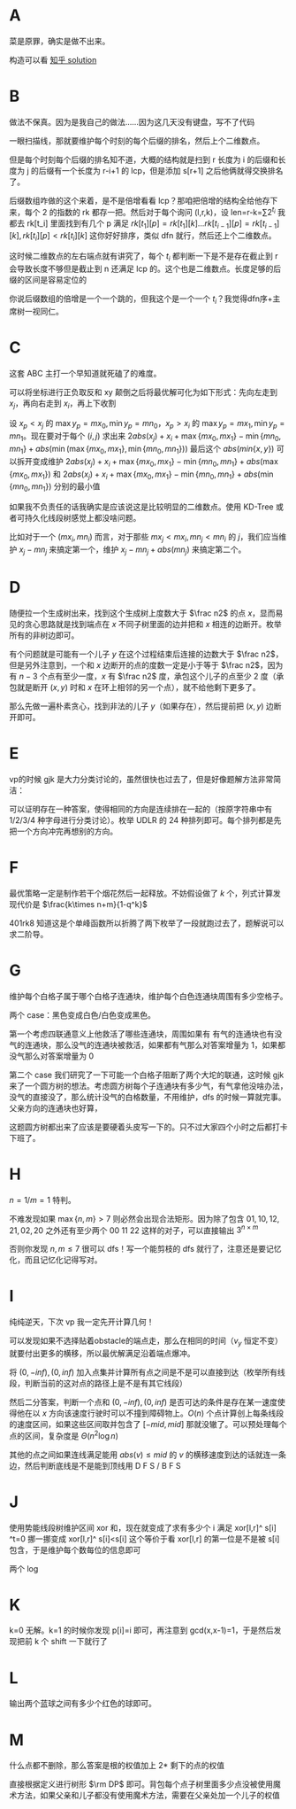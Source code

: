 # A

菜是原罪，确实是做不出来。

构造可以看 [知乎 solution](https://pic2.zhimg.com/80/v2-9b9529fbabc43595cae452f2b903040d_720w.webp)

# B

做法不保真。因为是我自己的做法……因为这几天没有键盘，写不了代码

一眼扫描线，那就要维护每个时刻的每个后缀的排名，然后上个二维数点。

但是每个时刻每个后缀的排名知不道，大概的结构就是扫到 r 长度为 i 的后缀和长度为 j 的后缀有一个长度为 r-i+1 的 lcp，但是添加 s[r+1] 之后他俩就得交换排名了。

后缀数组咋做的这个来着，是不是倍增看看 lcp？那咱把倍增的结构全给他存下来，每个 $2$ 的指数的 rk 都存一把。然后对于每个询问 (l,r,k)，设 len=r-k=$\sum 2^{t_i}$ 我都去 rk[t_i] 里面找到有几个 p 满足 $rk[t_1][p]=rk[t_1][k]\dots rk[t_{i-1}][p]=rk[t_{i-1}][k],rk[t_i][p]<rk[t_i][k]$ 这你好好排序，类似 dfn 就行，然后还上个二维数点。

这时候二维数点的左右端点就有讲究了，每个 $t_i$ 都判断一下是不是存在截止到 r 会导致长度不够但是截止到 n 还满足 lcp 的。这个也是二维数点。长度足够的后缀的区间是容易定位的

你说后缀数组的倍增是一个一个跳的，但我这个是一个一个  $t_i$？我觉得dfn序+主席树一视同仁。

# C

这套 ABC 主打一个早知道就死磕了的难度。

可以将坐标进行正负取反和 xy 颠倒之后将最优解可化为如下形式：先向左走到 $x_j$，再向右走到 $x_i$，再上下收割

设 $x_p<x_j$ 的 $\max y_p=mx_0,\min y_p=mn_0$，$x_p>x_i$ 的 $\max y_p=mx_1,\min y_p=mn_1$。现在要对于每个 $(i,j)$ 求出来 $2abs(x_j)+x_i+\max\{mx_0,mx_1\}-\min\{mn_0,mn_1\}+abs(\min(\max\{mx_0,mx_1\},\min\{mn_0,mn_1\}))$ 最后这个 $abs(min\{x,y\})$ 可以拆开变成维护 $2abs(x_j)+x_i+\max\{mx_0,mx_1\}-\min\{mn_0,mn_1\}+abs(\max\{mx_0,mx_1\})$ 和 $2abs(x_j)+x_i+\max\{mx_0,mx_1\}-\min\{mn_0,mn_1\}+abs(\min\{mn_0,mn_1\})$ 分别的最小值

如果我不负责任的话我确实是应该说这是比较明显的二维数点。使用 KD-Tree 或者可持久化线段树感觉上都没啥问题。

比如对于一个 $(mx_i,mn_i)$ 而言，对于那些 $mx_j<mx_i,mn_j<mn_i$ 的 $j$，我们应当维护 $x_j-mn_j$ 来搞定第一个，维护 $x_j-mn_j+abs(mn_j)$ 来搞定第二个。

# D

随便拉一个生成树出来，找到这个生成树上度数大于 $\frac n2$ 的点 $x$，显而易见的贪心思路就是找到端点在 $x$ 不同子树里面的边并把和 $x$ 相连的边断开。枚举所有的非树边即可。

有个问题就是可能有一个儿子 $y$ 在这个过程结束后连接的边数大于 $\frac n2$，但是另外注意到，一个和 $x$ 边断开的点的度数一定是小于等于 $\frac n2$，因为有 $n-3$ 个点有至少一度，$x$ 有 $\frac n2$ 度，承包这个儿子的点至少 $2$ 度（承包就是断开 $(x,y)$ 时和 $x$ 在环上相邻的另一个点），就不给他剩下更多了。

那么先做一遍朴素贪心，找到非法的儿子 $y$（如果存在），然后提前把 $(x,y)$ 边断开即可。

# E

vp的时候 gjk 是大力分类讨论的，虽然很快也过去了，但是好像题解方法非常简洁：

可以证明存在一种答案，使得相同的方向是连续排在一起的（按原字符串中有 1/2/3/4 种字母进行分类讨论）。枚举 UDLR 的 24 种排列即可。每个排列都是先把一个方向冲完再想别的方向。

# F

最优策略一定是制作若干个烟花然后一起释放。不妨假设做了 $k$ 个，列式计算发现代价是 $\frac{k\times n+m}{1-q^k}$

401rk8 知道这是个单峰函数所以折腾了两下枚举了一段就跑过去了，题解说可以求二阶导。

# G

维护每个白格子属于哪个白格子连通块，维护每个白色连通块周围有多少空格子。

两个 case：黑色变成白色/白色变成黑色。

第一个考虑四联通意义上他救活了哪些连通块，周围如果有 有气的连通块也有没气的连通块，那么没气的连通块被救活，如果都有气那么对答案增量为 1，如果都没气那么对答案增量为 0

第二个 case 我们研究了一下可能一个白格子阻断了两个大坨的联通，这时候 gjk 来了一个圆方树的想法。考虑圆方树每个子连通块有多少气，有气拿他没啥办法，没气的直接没了，那么统计没气的白格数量，不用维护，dfs 的时候一算就完事。父亲方向的连通块也好算，

这题圆方树都出来了应该是要硬着头皮写一下的。只不过大家四个小时之后都打卡下班了。

# H

$n=1/m=1$ 特判。

不难发现如果 $\max \{n,m\}>7$ 则必然会出现合法矩形。因为除了包含 $01,10,12,21,02,20$ 之外还有至少两个 $00\ 11\ 22$ 这样的对子，可以直接输出 $3^{n\times m}$

否则你发现 $n,m\le 7$ 很可以 dfs！写一个能剪枝的 dfs 就行了，注意还是要记忆化，而且记忆化记得写对。

# I

纯纯逆天，下次 vp 我一定先开计算几何！

可以发现如果不选择贴着obstacle的端点走，那么在相同的时间（$v_y$ 恒定不变）就要付出更多的横移，所以最优解满足沿着端点爆冲。

将 $(0,-inf),(0,inf)$ 加入点集并计算所有点之间是不是可以直接到达（枚举所有线段，判断当前的这对点的路径上是不是有其它线段）

然后二分答案，判断一个点和 $(0,-inf),(0,inf)$ 是否可达的条件是存在某一速度使得他在以 $x$ 方向该速度行驶时可以不撞到障碍物上。$O(n)$ 个点计算创上每条线段的速度区间，如果这些区间取并包含了 $[-mid,mid]$ 那就没辙了。可以预处理每个点的区间，复杂度是 $\Theta(n^2\log n)$

其他的点之间如果连线满足能用 $abs(v)\le mid$ 的 $v$ 的横移速度到达的话就连一条边，然后判断底线是不是能到顶线用 D F S / B F S

# J

使用势能线段树维护区间 xor 和，现在就变成了求有多少个 i 满足 xor[l,r]^ s[i] ^t=0 挪一挪变成 xor[l,r]^ s[i]<s[i] 这个等价于看 xor[l,r] 的第一位是不是被 s[i] 包含，于是维护每个数每位的信息即可 

两个 log

# K

k=0 无解。k=1 的时候你发现 p[i]=i 即可，再注意到 gcd(x,x-1)=1，于是然后发现把前 k 个 shift 一下就行了

# L

输出两个蓝球之间有多少个红色的球即可。

# M

什么点都不删除，那么答案是根的权值加上 2* 剩下的点的权值

直接根据定义进行树形 $\rm DP$ 即可。背包每个点子树里面多少点没被使用魔术方法，如果父亲和儿子都没有使用魔术方法，需要在父亲处加一个儿子的权值